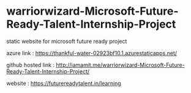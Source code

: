 # warriorwizard-Microsoft-Future-Ready-Talent-Internship-Project
static website for microsoft future ready project



azure link : https://thankful-water-02923bf10.1.azurestaticapps.net/



github hosted link : http://iamamit.me/warriorwizard-Microsoft-Future-Ready-Talent-Internship-Project/


website : https://futurereadytalent.in/learning
